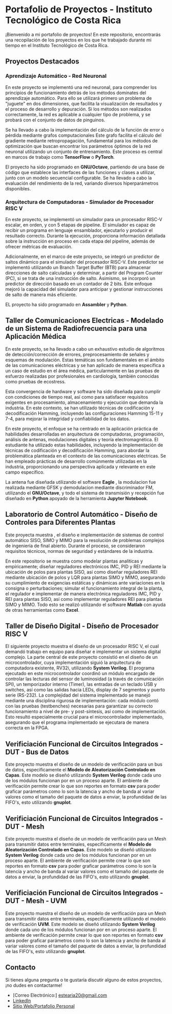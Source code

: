 # Portafolio de Proyectos - Instituto Tecnológico de Costa Rica

¡Bienvenido a mi portafolio de proyectos! En este repositorio, encontrarás una recopilación de los proyectos en los que he trabajado durante mi tiempo en el Instituto Tecnológico de Costa Rica.

## Proyectos Destacados

### Aprendizaje Automático - Red Neuronal

En este proyecto se implementó una red neuronal, para comprender los principios de funcionamiento detrás de los métodos dominates del aprendizaje automático. Para ello se utilizará primero un problema de "juguete" en dos dimensiones, que facilita la visualización de resultados y el proceso de desarrollo y depuración. Si los métodos son realizados correctamente, la red es aplicable a cualquier tipo de problema, y se probará con el conjunto de datos de pinguinos.

Se ha llevado a cabo la implementación del cálculo de la función de error o pérdida mediante grafos computacionales Este grafo facilita el cálculo del gradiente mediante retropropagación, fundamental para los métodos de optimización que buscan encontrar los parámetros óptimos de la red neuronal utilizando un conjunto de entrenamiento. Este proceso es central en marcos de trabajo como **TensorFlow** o **PyTorch**.

El proyecto ha sido programado en **GNU/Octave**, partiendo de una base de código que establece las interfaces de las funciones y clases a utilizar, junto con un modelo secuencial configurable. Se ha llevado a cabo la evaluación del rendimiento de la red, variando diversos hiperparámetros disponibles.

### Arquitectura de Computadoras - Simulador de Procesador RISC V

En este proyecto, se implementó un simulador para un procesador RISC-V escalar, en orden, y con 5 etapas de pipeline. El simulador es capaz de recibir un programa en lenguaje ensamblador, ejecutarlo y producir el resultado correcto. Durante la ejecución, proporciona información detallada sobre la instrucción en proceso en cada etapa del pipeline, además de ofrecer métricas de evaluación.

Adicionalmente, en el marco de este proyecto, se integró un predictor de saltos dinámico para el simulador del procesador RISC-V. Este predictor se implementó utilizando un Branch Target Buffer (BTB) para almacenar direcciones de salto calculadas y determinar, a partir del Program Counter (PC), si se trata de una instrucción de salto. Asimismo, se incorporó un predictor de dirección basado en un contador de 2 bits. Este enfoque mejoró la capacidad del simulador para anticipar y gestionar instrucciones de salto de manera más eficiente.

EL proyecto ha sido programado en **Assambler** y **Python**.

## Taller de Comunicaciones Electricas - Modelado de un Sistema de Radiofrecuencia para una Aplicación Médica


En este proyecto, se ha llevado a cabo un exhaustivo estudio de algoritmos de detección/corrección de errores, preprocesamiento de señales y esquemas de modulación. Estas temáticas son fundamentales en el ámbito de las comunicaciones eléctricas y se han aplicado de manera específica a un caso de estudio en el área médica, particularmente en las pruebas de esfuerzo realizadas por profesionales en cardiología, también conocidas como pruebas de ecostress.

Esta convergencia de hardware y software ha sido diseñada para cumplir con condiciones de tiempo real, así como para satisfacer requisitos exigentes en procesamiento, almacenamiento y ejecución que demanda la industria. En este contexto, se han utilizado técnicas de codificación y decodificación Hamming, incluyendo las configuraciones Hamming 15-11 y 7-4, para mejorar la integridad y confiabilidad de los datos.

En este proyecto, el enfoque se ha centrado en la aplicación práctica de habilidades desarrolladas en arquitectura de computadoras, programación, análisis de antenas, modulaciones digitales y teoría electromagnética. El estudiante ha utilizado estas habilidades, incluyendo la implementación de técnicas de codificación y decodificación Hamming, para abordar la problemática planteada en el contexto de las comunicaciones eléctricas. Se han empleado prácticas de desarrollo comúnmente utilizadas en la industria, proporcionando una perspectiva aplicada y relevante en este campo específico.

La antena fue diseñada utilizando el software **Eagle** , la modulacion fue realizada mediante GFSK y demodulacion mediante discriminador FM, utilizando el **GNU/Octave**, y todo el sistema de transmisión y recepción fue diseñado en **Python** apoyado de la herramienta **Jupyter Notebook**.

## Laboratorio de Control Automático - Diseño de Controles para Diferentes Plantas

Este proyecta muestra , el diseño e implementación de sistemas de control automático SISO, SIMO y MIMO para la resolución de problemas complejos de ingeniería de final abierto. Durante el proceso, se consideraron requisitos técnicos, normas de seguridad y estándares de la industria.


En este repositorio se muestra como modelar plantas analíticas y empíricamente; diseñar reguladores electrónicos IMC, PID y REI mediante la ubicación de polos para plantas SISO, así como diseñar reguladores REI mediante ubicación de polos y LQR para plantas SIMO y MIMO, asegurando su cumplimiento de exigencias estáticas y dinámicas ante variaciones en la consigna o perturbaciones; simular el funcionamiento integral de la planta, el regulador e implementar de manera electrónica reguladores IMC, PID y REI para plantas SISO, así como implementar reguladores REI para plantas SIMO y MIMO. Todo esto se realizó utilizando el software **Matlab** con ayuda de otras herramientas como **Excel**.

## Taller de Diseño Digital - Diseño de Procesador RISC V 


El siguiente proyecto muestra el diseño de un procesador RISC V, el cual demandó trabajo en equipo para diseñar e implementar un sistema digital complejo. La parte central de este proyecto consistió en el diseño de un microcontrolador, cuya implementación siguió la arquitectura de computadora existente, RV32i, utilizando **System Verilog**. El programa ejecutado en este microcontrolador coordinó un módulo encargado de controlar las lecturas del sensor de luminosidad (a través de comunicación SPI), un temporizador interno (Timer), las entradas de un teclado USB y switches, así como las salidas hacia LEDs, display de 7 segmentos y puerto serie (RS-232). La complejidad del sistema implementado se manejó mediante una disciplina rigurosa de implementación: cada módulo contó con las pruebas (testbenches) necesarias para garantizar su correcto funcionamiento a nivel de pre- y post-síntesis, así como de implementación. Esto resultó especialmente crucial para el microcontrolador implementado, asegurando que el programa implementado se ejecutara de manera correcta en la FPGA.

## Verificiación Funcional de Circuitos Integrados - DUT - Bus de Datos

Este proyecto muestra el diseño de un modelo de verificación para un bus de datos, especificamente el **Modelo de Aleatorización Controlado en Capas**. Este modelo se diseñó utilizando **System Verilog** donde cada uno de los módulos funcionan por en un proceso aparte. El ambiente de verificación permite crear lo que son reportes en formato **csv** para poder graficar parámetros como lo son la latencia y  ancho de banda al variar valores como el tamaño del paquete de datos a enviar, la profundidad de las FIFO's, esto utilizando **gnuplot**. 

## Verificiación Funcional de Circuitos Integrados - DUT - Mesh 

Este proyecto muestra el diseño de un modelo de verificación para un Mesh para transmitir datos entre terminales, especificamente el **Modelo de Aleatorización Controlado en Capas**. Este modelo se diseñó utilizando **System Verilog** donde cada uno de los módulos funcionan por en un proceso aparte. El ambiente de verificación permite crear lo que son reportes en formato **csv** para poder graficar parámetros como lo son la latencia y  ancho de banda al variar valores como el tamaño del paquete de datos a enviar, la profundidad de las FIFO's, esto utilizando **gnuplot**. 

## Verificiación Funcional de Circuitos Integrados - DUT - Mesh - UVM

Este proyecto muestra el diseño de un modelo de verificación para un Mesh para transmitir datos entre terminales, especificamente utilizando el modelo de verificación **UVM**. Este modelo se diseñó utilizando **System Verilog** donde cada uno de los módulos funcionan por en un proceso aparte. El ambiente de verificación permite crear lo que son reportes en formato **csv** para poder graficar parámetros como lo son la latencia y  ancho de banda al variar valores como el tamaño del paquete de datos a enviar, la profundidad de las FIFO's, esto utilizando **gnuplot**. 


## Contacto

Si tienes alguna pregunta o te gustaría discutir alguno de estos proyectos, ¡no dudes en contactarme!

- [Correo Electrónico:] estearia20@gmail.com
- [LinkedIn](https://www.linkedin.com/in/e-ariasr/)
- [Sitio Web/Portafolio Personal](https://estearia20.wixsite.com/cv-earias)
